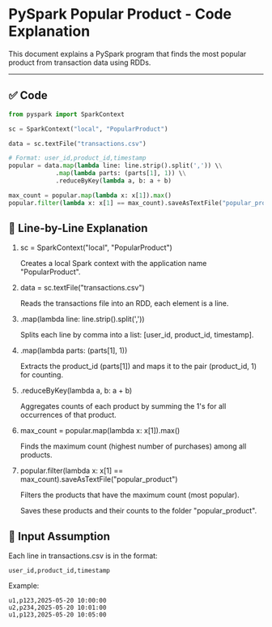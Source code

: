 # PySpark Popular Product - Code Explanation

This document explains a PySpark program that finds the most popular product from transaction data using RDDs.

---

## ✅ Code

```python
from pyspark import SparkContext

sc = SparkContext("local", "PopularProduct")

data = sc.textFile("transactions.csv")

# Format: user_id,product_id,timestamp
popular = data.map(lambda line: line.strip().split(',')) \\
             .map(lambda parts: (parts[1], 1)) \\
             .reduceByKey(lambda a, b: a + b)

max_count = popular.map(lambda x: x[1]).max()
popular.filter(lambda x: x[1] == max_count).saveAsTextFile("popular_product")
```

## 🧠 Line-by-Line Explanation
1. sc = SparkContext("local", "PopularProduct")

    Creates a local Spark context with the application name "PopularProduct".

2. data = sc.textFile("transactions.csv")

    Reads the transactions file into an RDD, each element is a line.

3. .map(lambda line: line.strip().split(','))

    Splits each line by comma into a list: [user_id, product_id, timestamp].

4. .map(lambda parts: (parts[1], 1))

    Extracts the product_id (parts[1]) and maps it to the pair (product_id, 1) for counting.

5. .reduceByKey(lambda a, b: a + b)

    Aggregates counts of each product by summing the 1's for all occurrences of that product.

6. max_count = popular.map(lambda x: x[1]).max()

    Finds the maximum count (highest number of purchases) among all products.

7. popular.filter(lambda x: x[1] == max_count).saveAsTextFile("popular_product")

    Filters the products that have the maximum count (most popular).

    Saves these products and their counts to the folder "popular_product".

## 📄 Input Assumption

Each line in transactions.csv is in the format:
```
user_id,product_id,timestamp
```
Example:
```
u1,p123,2025-05-20 10:00:00
u2,p234,2025-05-20 10:01:00
u1,p123,2025-05-20 10:05:00
```